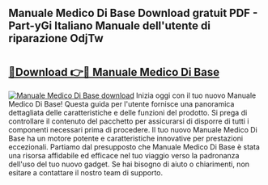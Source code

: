 ## Manuale Medico Di Base Download gratuit PDF - Part-yGi Italiano Manuale dell'utente di riparazione OdjTw

# <h2><a href="http://dfaig48.blite.top/?on=Manuale+Medico+Di+Base">🔗Download 👉🔴 Manuale Medico Di Base</a></h2>

[![Manuale Medico Di Base download](https://i.imgur.com/lujVjoI.png)](http://dfaig48.blite.top/?on=Manuale+Medico+Di+Base)
Inizia oggi con il tuo nuovo Manuale Medico Di Base! Questa guida per l'utente fornisce una panoramica dettagliata delle caratteristiche e delle funzioni del prodotto. Si prega di controllare il contenuto del pacchetto per assicurarsi di disporre di tutti i componenti necessari prima di procedere. Il tuo nuovo Manuale Medico Di Base ha un motore potente e caratteristiche innovative per prestazioni eccezionali. Partiamo dal presupposto che Manuale Medico Di Base è stata una risorsa affidabile ed efficace nel tuo viaggio verso la padronanza dell'uso del tuo nuovo gadget. Se hai bisogno di aiuto o chiarimenti, non esitare a contattare il nostro team di supporto.

